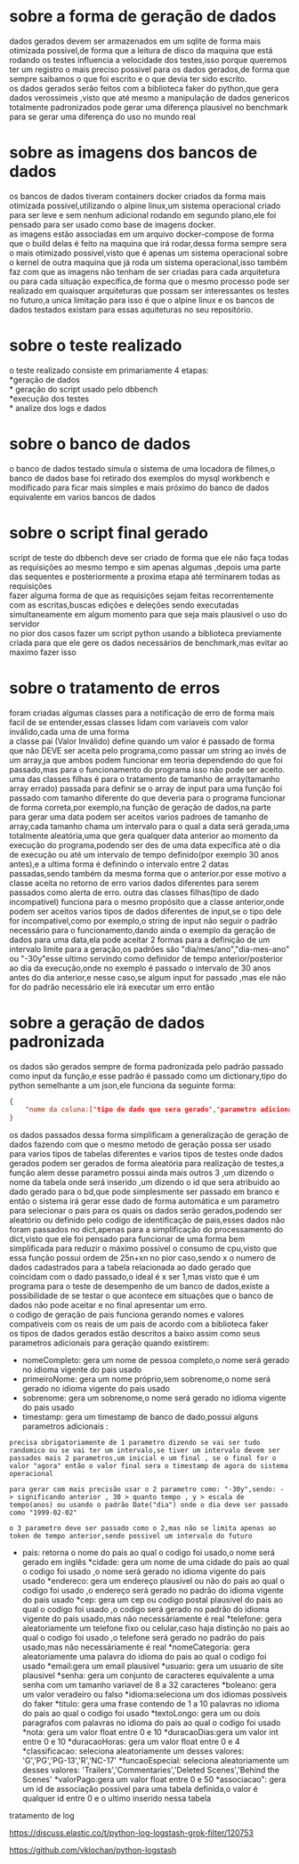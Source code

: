 <h1>sobre a forma de geração de dados</h1>
dados gerados devem ser armazenados em um sqlite de forma mais otimizada possivel,de forma que a leitura de disco da maquina que está rodando os testes influencia a velocidade dos testes,isso porque queremos ter um registro o mais preciso possivel para os dados gerados,de forma que sempre saibamos o que foi escrito e o que devia ter sido escrito.<br>
os dados gerados serão feitos com a biblioteca faker do python,que gera dados verossimeis ,visto que até mesmo a manipulação de dados genericos totalmente padronizados pode gerar uma diferença plausivel no benchmark para se gerar uma diferença do uso no mundo real
<h1>sobre as imagens dos bancos de dados</h1>
os bancos de dados tiveram containers docker criados da forma mais otimizada possivel,utilizando o alpine linux,um sistema operacional criado para ser leve e sem nenhum adicional rodando em segundo plano,ele foi pensado para ser usado como base de imagens docker.<br>
as imagens estão associadas em um arquivo docker-compose de forma que o build delas é feito na maquina que irá rodar,dessa forma sempre sera o mais otimizado possivel,visto que é apenas um sistema operacional sobre o kernel de outra maquina que já roda um sistema operacional,isso também faz com que as imagens não tenham de ser criadas para cada arquitetura ou para cada situação expecífica,de forma que o mesmo processo pode ser realizado em quaisquer arquiteturas que possam ser interessantes os testes no futuro,a unica limitação para isso é que o alpine linux e os bancos de dados testados existam para essas aquiteturas no seu repositório.
<h1>sobre o teste realizado</h1>
o teste realizado consiste em primariamente 4 etapas:<br>
 *geração de dados<br>
 * geração do script usado pelo dbbench <br>
 *execução dos testes<br>
 * analize dos logs e dados
 <h1>sobre o banco de dados</h1>
 o banco de dados testado simula o sistema de uma locadora de filmes,o banco de dados base foi retirado dos exemplos do mysql workbench e modificado para ficar mais simples e mais próximo do banco de dados equivalente em varios bancos de dados

<h1>sobre o script final gerado</h1>
script de teste do dbbench deve ser criado de forma que ele não faça todas as requisições ao mesmo tempo e sim apenas algumas ,depois uma parte das sequentes e posteriormente a proxima etapa até terminarem todas as requisições<br>
fazer alguma forma de que as requisições sejam feitas recorrentemente com as escritas,buscas edições e deleções sendo executadas simultaneamente em algum momento para que seja mais plausivel o uso do servidor<br>
no pior dos casos fazer um script python usando a biblioteca previamente criada para que ele gere os dados necessários de benchmark,mas evitar ao maximo fazer isso
<h1>sobre o tratamento de erros</h1>
foram criadas algumas classes para a notificação de erro de forma mais facil de se entender,essas classes lidam com variaveis com valor inválido,cada uma de uma forma<br>
a classe pai (Valor Inválido) define quando um valor é passado de forma que não DEVE ser aceita pelo programa,como passar um string ao invés de um array,ja que ambos podem funcionar em teoria dependendo do que foi passado,mas para o funcionamento do programa isso não pode ser aceito.
uma das classes filhas é para o tratamento de tamanho de array(tamanho array errado) passada para definir se o array de input para uma função foi passado com tamanho diferente do que deveria para o programa funcionar de forma correta,por exemplo,na função de geração de dados,na parte para gerar uma data podem ser aceitos varios padroes de tamanho de array,cada tamanho chama um intervalo para o qual a data será gerada,uma totalmente aleatória,uma que gera qualquer data anterior ao momento da execução do programa,podendo ser des de uma data expecífica até o dia de execução ou até um intervalo de tempo definido(por exemplo 30 anos antes),e a ultima forma é definindo o intervalo entre 2 datas passadas,sendo também da mesma forma que o anterior.por esse motivo a classe aceita no retorno de erro varios dados diferentes para serem passados como alerta de erro.
outra das classes filhas(tipo de dado incompatível) funciona para o mesmo propósito que a classe anterior,onde podem ser aceitos varios tipos de dados diferentes de input,se o tipo dele for incompativel,como por exemplo,o string de input não seguir o padrão necessário para o funcionamento,dando ainda o exemplo da geração de dados para uma data,ela pode aceitar 2 formas para a definição de um intervalo limite para a geração,os padrões são "dia/mes/ano","dia-mes-ano" ou "-30y"esse ultimo servindo como definidor de tempo anterior/posterior ao dia da execução,onde no exemplo é passado o intervalo de 30 anos antes do dia anterior,e nesse caso,se algum input for passado ,mas ele não for do padrão necessário ele irá executar um erro então
<h1>sobre a geração de dados padronizada</h1>
os dados são gerados sempre de forma padronizada pelo padrão passado como input da função,e esse padrão é passado como um dictionary,tipo do python semelhante a um json,ele funciona da seguinte forma:<br>

~~~ json
{
    "nome da coluna:["tipo de dado que sera gerado","parametro adicional 1"...],
}
~~~

os dados passados dessa forma simplificam a generalização de geração de dados fazendo com que o mesmo metodo de geração possa ser usado para varios tipos de tabelas diferentes e varios tipos de testes onde dados gerados podem ser gerados de forma aleatória para realização de testes,a função alem desse parametro possui ainda mais outros 3 ,um dizendo o nome da tabela onde será inserido ,um dizendo o id que sera atribuido ao dado gerado para o bd,que pode simplesmente ser passado em branco e então o sistema irá gerar esse dado de forma automática e um parametro para selecionar o pais para os quais os dados serão gerados,podendo ser aleatório ou definido pelo codigo de identificação de pais,esses dados não foram passados no dict,apenas para a simplificação do processamento do dict,visto que ele foi pensado para funcionar de uma forma bem simplificada para reduzir o máximo possivel o consumo de cpu,visto que essa função possui ordem de 25n+xn no pior caso,sendo x o numero de dados cadastrados para a tabela relacionada ao dado gerado que coincidam com o dado passado,o ideal é x ser 1,mas visto que é um programa para o teste de desempenho de um banco de dados,existe a possibilidade de se testar o que acontece em situações que o banco de dados não pode aceitar e no final apresentar um erro.<br>
o codigo de geração de pais funciona gerando nomes e valores compativeis com os reais de um pais de acordo com a biblioteca faker<br>
os tipos de dados gerados estão descritos a baixo assim como seus parametros adicionais para geração quando existirem:

* nomeCompleto: gera um nome de pessoa completo,o nome será gerado no idioma vigente do pais usado
* primeiroNome: gera um nome próprio,sem sobrenome,o nome será gerado no idioma vigente do pais usado
* sobrenome: gera um sobrenome,o nome será gerado no idioma vigente do pais usado
* timestamp: gera um timestamp de banco de dado,possui alguns parametros adicionais :

~~~
precisa obrigatoriamente de 1 parametro dizendo se vai ser tudo randomico ou se vai ter um intervalo,se tiver um intervalo devem ser passados mais 2 parametros,um inicial e um final , se o final for o valor "agora" então o valor final sera o timestamp de agora do sistema operacional

para gerar com mais precisão usar o 2 parametro como: "-30y",sendo: - > significando anterior , 30 > quanto tempo , y > escala de tempo(anos) ou usando o padrão Date("dia") onde o dia deve ser passado como "1999-02-02"

o 3 parametro deve ser passado como o 2,mas não se limita apenas ao token de tempo anterior,sendo possivel um intervalo do futuro
~~~

* pais: retorna o nome do pais ao qual o codigo foi usado,o nome será gerado em inglês
 *cidade: gera um nome de uma cidade do pais ao qual o codigo foi usado ,o nome será gerado no idioma vigente do pais usado
 *endereco: gera um endereço plausivel ou não do pais ao qual o codigo foi usado ,o endereço será gerado no padrão do idioma vigente do pais usado
 *cep: gera um cep ou codigo postal plausivel do pais ao qual o codigo foi usado ,o codigo será gerado no padrão do idioma vigente do pais usado,mas não necessáriamente é real
 *telefone: gera aleatoriamente um telefone fixo ou celular,caso haja distinção no pais ao qual o codigo foi usado ,o telefone será gerado no padrão do pais usado,mas não necessáriamente é real
 *nomeCategoria: gera aleatoriamente uma palavra do idioma do pais ao qual o codigo foi usado
 *email:gera um email plausivel
 *usuario: gera um usuario de site plausivel
 *senha: gera um conjunto de caracteres equivalente a uma senha com um tamanho variavel de 8 a 32 caracteres
 *boleano: gera um valor veradeiro ou falso
 *idioma:seleciona um dos idiomas possiveis do faker
 *titulo: gera uma frase contendo de 1 a 10 palavras no idioma do pais ao qual o codigo foi usado
 *textoLongo: gera um ou dois paragrafos com palavras no idioma do pais ao qual o codigo foi usado
 *nota: gera um valor float entre 0 e 10
 *duracaoDias:gera um valor int entre 0 e 10
 *duracaoHoras: gera um valor float entre 0 e 4
 *classificacao: seleciona aleatoriamente um desses valores: 'G','PG','PG-13','R','NC-17'
 *funcaoEspecial: seleciona aleatoriamente um desses valores: 'Trailers','Commentaries','Deleted Scenes','Behind the Scenes'
 *valorPago:gera um valor float entre 0 e 50
 *associacao": gera um id de associação possivel para uma tabela definida,o valor é qualquer id entre 0 e o ultimo inserido nessa tabela


tratamento de log

https://discuss.elastic.co/t/python-log-logstash-grok-filter/120753

https://github.com/vklochan/python-logstash